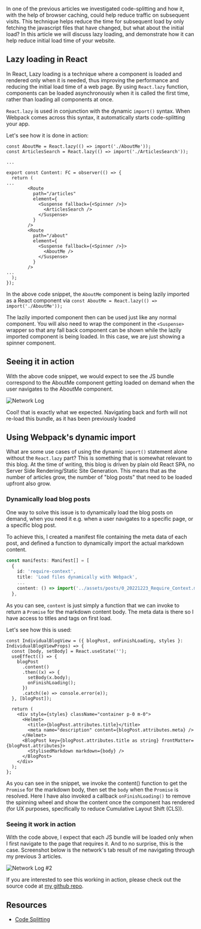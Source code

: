 In one of the previous articles we investigated code-splitting and how it, with the help of browser caching, could help reduce traffic on subsequent visits. This technique helps reduce the time for subsequent load by only fetching the javascript files that have changed, but what about the initial load? In this article we will discuss lazy loading, and demonstrate how it can help reduce initial load time of your website.

## Lazy loading in React

In React, Lazy loading is a technique where a component is loaded and rendered only when it is needed, thus improving the performance and reducing the initial load time of a web page. By using `React.lazy` function, components can be loaded asynchronously when it is called the first time, rather than loading all components at once.

`React.lazy` is used in conjunction with the dynamic `import()` syntax. When Webpack comes across this syntax, it automatically starts code-splitting your app.

Let's see how it is done in action:

```tsx
const AboutMe = React.lazy(() => import('./AboutMe'));
const ArticlesSearch = React.lazy(() => import('./ArticlesSearch'));

...

export const Content: FC = observer(() => {
  return (
...
        <Route
          path="/articles"
          element={
            <Suspense fallback={<Spinner />}>
              <ArticlesSearch />
            </Suspense>
          }
        />
        <Route
          path="/about"
          element={
            <Suspense fallback={<Spinner />}>
              <AboutMe />
            </Suspense>
          }
        />
...
  );
});
```

In the above code snippet, the `AboutMe` component is being lazily imported as a React component via `const AboutMe = React.lazy(() => import('./AboutMe'));`

The lazily imported component then can be used just like any normal component. You will also need to wrap the component in the `<Suspense>` wrapper so that any fall back component can be shown while the lazily imported component is being loaded. In this case, we are just showing a spinner component.

## Seeing it in action

With the above code snippet, we would expect to see the JS bundle correspond to the AboutMe component getting loaded on demand when the user navigates to the AboutMe component.

![Network Log](/post-img/lazy-load-0.webp)

Cool! that is exactly what we expected. Navigating back and forth will not re-load this bundle, as it has been previously loaded

## Using Webpack's dynamic import

What are some use cases of using the dynamic `import()` statement alone without the `React.lazy` part? This is something that is somewhat relevant to this blog. At the time of writing, this blog is driven by plain old React SPA, no Server Side Rendering/Static Site Generation. This means that as the number of articles grow, the number of "blog posts" that need to be loaded upfront also grow. 

### Dynamically load blog posts

One way to solve this issue is to dynamically load the blog posts on demand, when you need it e.g. when a user navigates to a specific page, or a specific blog post.

To achieve this, I created a manifest file containing the meta data of each post, and defined a function to dynamically import the actual markdown content.

```ts
const manifests: Manifest[] = [
  {
    id: 'require-context',
    title: 'Load files dynamically with Webpack',
    ...
    content: () => import('../assets/posts/0_20221223_Require_Context.md'),
  },
```

As you can see, `content` is just simply a function that we can invoke to return a `Promise` for the markdown content body. The meta data is there so I have access to titles and tags on first load.

Let's see how this is used:

```tsx
const IndividualBlogView = ({ blogPost, onFinishLoading, styles }: IndividualBlogViewProps) => {
  const [body, setBody] = React.useState('');
  useEffect(() => {
    blogPost
      .content()
      .then((x) => {
        setBody(x.body);
        onFinishLoading();
      })
      .catch((e) => console.error(e));
  }, [blogPost]);

  return (
    <div style={styles} className="container p-0 m-0">
      <Helmet>
        <title>{blogPost.attributes.title}</title>
        <meta name="description" content={blogPost.attributes.meta} />
      </Helmet>
      <BlogPost key={blogPost.attributes.title as string} frontMatter={blogPost.attributes}>
        <StylisedMarkdown markdown={body} />
      </BlogPost>
    </div>
  );
};
```

As you can see in the snippet, we invoke the content() function to get the `Promise` for the markdown body, then set the `body` when the `Promise` is resolved. Here I have also invoked a callback `onFinishLoading()` to remove the spinning wheel and show the content once the component has rendered (for UX purposes, specifically to reduce Cumulative Layout Shift (CLS)).

### Seeing it work in action

With the code above, I expect that each JS bundle will be loaded only when I first navigate to the page that requires it. And to no surprise, this is the case. Screenshot below is the network's tab result of me navigating through my previous 3 articles.

![Network Log #2](/post-img/lazy-load-1.webp)

If you are interested to see this working in action, please check out the source code at [my github repo](https://github.com/eamsdev/MiniBlog).


## Resources

- [Code Splitting](https://reactjs.org/docs/code-splitting.html)

